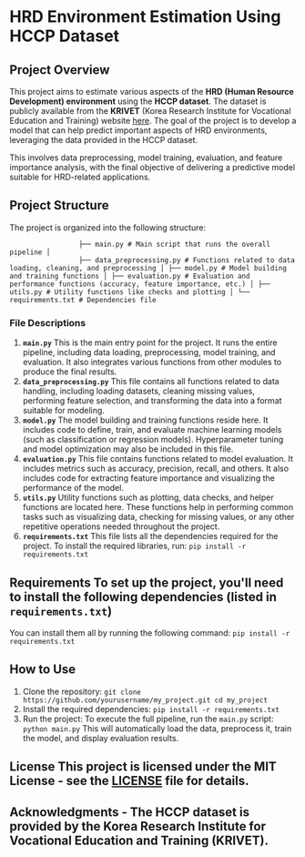 # HRD Environment Estimation Using HCCP Dataset 

## Project Overview 

This project aims to estimate various aspects of the **HRD (Human Resource Development) environment** using the **HCCP dataset**. The dataset is publicly available from the **KRIVET** (Korea Research Institute for Vocational Education and Training) website [here](https://www.krivet.re.kr/kor/sub.do?menuSn=21). 
The goal of the project is to develop a model that can help predict important aspects of HRD environments, leveraging the data provided in the HCCP dataset. 

This involves data preprocessing, model training, evaluation, and feature importance analysis, with the final objective of delivering a predictive model suitable for HRD-related applications. 

## Project Structure 
The project is organized into the following structure: 
``` my_project/ │ 
                 ├── main.py # Main script that runs the overall pipeline │
                 ├── data_preprocessing.py # Functions related to data loading, cleaning, and preprocessing │ ├── model.py # Model building and training functions │ ├── evaluation.py # Evaluation and performance functions (accuracy, feature importance, etc.) │ ├── utils.py # Utility functions like checks and plotting │ └── requirements.txt # Dependencies file
``` 

### File Descriptions 
1. **`main.py`** This is the main entry point for the project. It runs the entire pipeline, including data loading, preprocessing, model training, and evaluation. It also integrates various functions from other modules to produce the final results. 
2. **`data_preprocessing.py`** This file contains all functions related to data handling, including loading datasets, cleaning missing values, performing feature selection, and transforming the data into a format suitable for modeling. 
3. **`model.py`** The model building and training functions reside here. It includes code to define, train, and evaluate machine learning models (such as classification or regression models). Hyperparameter tuning and model optimization may also be included in this file. 
4. **`evaluation.py`** This file contains functions related to model evaluation. It includes metrics such as accuracy, precision, recall, and others. It also includes code for extracting feature importance and visualizing the performance of the model.
5. **`utils.py`** Utility functions such as plotting, data checks, and helper functions are located here. These functions help in performing common tasks such as visualizing data, checking for missing values, or any other repetitive operations needed throughout the project.
6. **`requirements.txt`** This file lists all the dependencies required for the project. To install the required libraries, run: ``` pip install -r requirements.txt ```

## Requirements To set up the project, you'll need to install the following dependencies (listed in `requirements.txt`)
You can install them all by running the following command: ``` pip install -r requirements.txt ``` 

## How to Use 
1. Clone the repository: ``` git clone https://github.com/yourusername/my_project.git cd my_project ```
2. Install the required dependencies: ``` pip install -r requirements.txt ```
3. Run the project: To execute the full pipeline, run the `main.py` script: ``` python main.py ``` This will automatically load the data, preprocess it, train the model, and display evaluation results.

## License This project is licensed under the MIT License - see the [LICENSE](LICENSE) file for details. 

## Acknowledgments - The HCCP dataset is provided by the **Korea Research Institute for Vocational Education and Training (KRIVET)**. 
